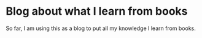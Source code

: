 # Blog about what I learn from books

So far, I am using this as a blog to put all my knowledge I learn from books. 
